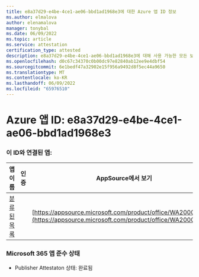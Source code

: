 ```yaml
---
title: e8a37d29-e4be-4ce1-ae06-bbd1ad1968e3에 대한 Azure 앱 ID 정보
ms.author: elmalova
author: elenamalova
manager: tonybal
ms.date: 06/09/2022
ms.topic: article
ms.service: attestation
certification_type: attested
description: e8a37d29-e4be-4ce1-ae06-bbd1ad1968e3에 대해 사용 가능한 모든 보안 및 규정 준수 정보입니다.
ms.openlocfilehash: d0c67c34370c0b00dc97e82840ab12ee9e4dbf54
ms.sourcegitcommit: 6e1bedf47a32902e15f956a9492d8f5ec44a9650
ms.translationtype: MT
ms.contentlocale: ko-KR
ms.lasthandoff: 06/09/2022
ms.locfileid: "65976510"
---
```

# <a name="azure-app-id-e8a37d29-e4be-4ce1-ae06-bbd1ad1968e3"></a>Azure 앱 ID: e8a37d29-e4be-4ce1-ae06-bbd1ad1968e3


### <a name="apps-associated-with-this-id"></a>이 ID와 연결된 앱:
| **앱 이름** | **인증** | **AppSource에서 보기** |
|--------------|---------------|-----------------------|
| [분류된 목록](../forward/WA200004155.md) |  | [https://appsource.microsoft.com/product/office/WA200004155](https://appsource.microsoft.com/product/office/WA200004155) |

### <a name="microsoft-365-app-compliance-status"></a>Microsoft 365 앱 준수 상태
- Publisher Attestaton 상태: 완료됨
